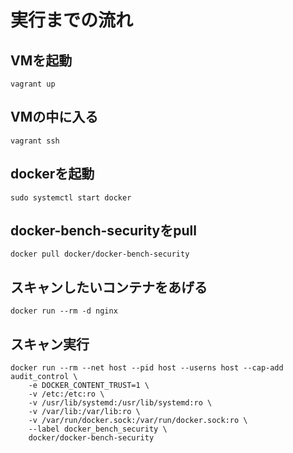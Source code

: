 # 実行までの流れ

## VMを起動

```
vagrant up
```

## VMの中に入る

```
vagrant ssh
```

## dockerを起動

```
sudo systemctl start docker
```

## docker-bench-securityをpull

```
docker pull docker/docker-bench-security
```

## スキャンしたいコンテナをあげる

```
docker run --rm -d nginx
```

## スキャン実行

```
docker run --rm --net host --pid host --userns host --cap-add audit_control \
    -e DOCKER_CONTENT_TRUST=1 \
    -v /etc:/etc:ro \
    -v /usr/lib/systemd:/usr/lib/systemd:ro \
    -v /var/lib:/var/lib:ro \
    -v /var/run/docker.sock:/var/run/docker.sock:ro \
    --label docker_bench_security \
    docker/docker-bench-security
```
